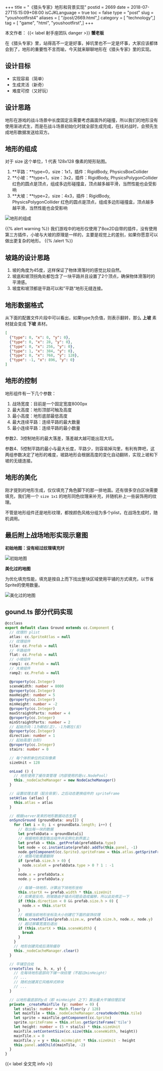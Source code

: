 +++
title = "《猎头专家》地形和背景实现"
postid = 2669
date = 2018-07-27T15:15:09+08:00
isCJKLanguage = true
toc = false
type = "post"
slug = "youshootfirst4"
aliases = [ "/post/2669.html",]
category = [ "technology",]
tag = [ "game", "html", "youshootfirst",]
+++


本文作者： {{< label 射手座团队 danger >}} **蟹老板**

在《猎头专家》里，站得高不一定是好事，掉坑里也不一定是坏事，大家应该都体会到了，地形的重要性不言而喻，今天就来聊聊地形在《猎头专家》里的实现。 <!--more-->

## 设计目标

- 实现容易（简单）
- 生成灵活（新奇）
- 难度可控（又好玩）

## 设计思路

地形在游戏的战斗场景中长度固定且需要考虑画面外的碰撞，所以我们的地形没有使用渐进式生，而是在战斗场景初始化时就全部生成完成，在线对战时，会预先生成地形数据发送给双方。

## 地形的组成

对于 size 这个单位，1 代表 128x128 像素的矩形贴图。

1. **平路：**type=0，size：1x1，插件：RigidBody, PhysicsBoxCollider
1. **小坡：**type=1，size：3x2，插件：RigidBody, PhysicsPolygonCollider 红色的圆点是顶点，组成多边形碰撞盒，顶点越多越平滑，当然性能也会受影响
1. **大坡：**type=2，size：4x3，插件：RigidBody, PhysicsPolygonCollider 红色的圆点是顶点，组成多边形碰撞盒，顶点越多越平滑，当然性能也会受影响

![地形的组成][map1]

{{% alert warning %}}
我们游戏中的地形仅使用了Box2D自带的插件，没有使用第三方插件，小坡与大坡的原理是一样的，主要是视觉上的差别，如果你愿意可以做出更复杂的地形。
{{% /alert %}}

## 坡路的设计思路

1. 坡的角度为45度，这样保证了物体滑落时的感觉比较自然。
1. 坡底和坡顶拐角处都包含了一块平路并且设置了2个顶点，确保物体滑落时的平滑感。
1. 坡度和坡顶都是平路可以和”平路“地形无缝连接。

## 地形数据格式

从下面的配置文件片段中可以看出，如果type为负值，则表示翻转，那么 **上坡** 素材就会变成 **下坡** 素材。

``` json
[
  {"type": 0, "x": 0, "y": 0},
  {"type": 0, "x": 28, "y": 0},
  {"type": 0, "x": 256, "y": 0},
  {"type": 1, "x": 384, "y": 0},
  {"type": 0, "x": 768, "y": 128},
  {"type": -1, "x": 896, "y": 0}
]
````

## 地形的控制

地形组件有一下几个参数：

1. 战场宽度：目前是一个固定宽度8000px
1. 最大高度：地形顶部可触及高度
1. 最小高度：地形底部最低高度
1. 最大连续平路：连续平路的最大数量
1. 最小连续平路：连续平路的最小数量

参数2、3控制地形的最大落差，落差越大越可能出现大坑。

参数4、5控制平路的最小与最大长度，平路少，则容易掉沟里，有利有弊吧，这两组参数决定了地形的难度，坡路地形会根据高度的变化自动翻转，实现上坡和下坡的无缝连接。

## 地形的美化

刚才提到的地形生成，仅仅填充了角色脚下的那一排地面。还有很多空白区块需要填充，我们用一个 `size 1x1` 的地形同色纹理来补充，并随机补上一些装饰用的纹理。

不管是地形组件还是地形纹理，都按颜色风格分组为多个plist，在战场生成时，随机调用。

## 最后附上战场地形实现示意图

**初始地图：没有经过纹理填充时**

![初始地图][map2]

**美化过的地图**

为优化填充性能，填充是按自上而下找出整块区域使用平铺的方式填充，以节省Sprite的使用数量。

![美化过的地图][map3]

## gound.ts 部分代码实现

``` typescript
@ccclass
export default class Ground extends cc.Component {
  // 纹理的 plist
  atlas: cc.SpriteAtlas = null
  // 纹理组件
  tile: cc.Prefab = null
  // 平路组件
  flat: cc.Prefab = null
  // 小坡组件
  ramp1: cc.Prefab = null
  // 大坡组件
  ramp2: cc.Prefab = null

  @property(cc.Integer)
  sceneWidth: number = 8000
  @property(cc.Integer)
  maxHeight: number = 5
  @property(cc.Integer)
  minHeight: number = -2
  @property(cc.Integer)
  maxStraightParts: number = 4
  @property(cc.Integer)
  minStraightParts: number = 2
  // 起始方向：1为朝右(正)，-1为朝左(反)
  @property(cc.Integer)
  direction: number = 1
  // 起始高度(台阶)
  @property(cc.Integer)
  stairs: number = 0

  // 每个体积单位的实际像素
  sizeUnit = 128

  onLoad () {
    // 地形使用了缓存类管理（内部使用的是cc.NodePool）
    this._nodeCacheManager = new NodeCacheManager()
  }

  // 设置纹理主题（配合背景），之后动态更换组件的 spriteFrame
  setAtlas (atlas) {
    this.atlas = atlas
  }

  // 根据server发来的地形数据动态生成
  onSyncGround (groundData: any[]) {
    for (let i = 0; i < groundData.length; i++) {
      // 取出每一块的数据
      let prefabData = groundData[i]
      // 根据地形类型取出组件并实例化到界面上
      let prefab = this._getPrefab(prefabData.type)
      let node = cc.instantiate(prefab).addTo(this.panel, -1)
      node.getComponent(cc.Sprite).spriteFrame = this.atlas.getSpriteFrame(prefabData.type)
      // 坡路可能需要翻转
      if (prefab.size.h > 0) {
        node.scaleX = prefabData.type > 0 ? 1 : -1
      }
      node.x = prefabData.x
      node.y = prefabData.y

      // 每铺一块地形，计算出下块地形坐标
      this.startX += prefab.width * this.sizeUnit
      // 如果是反向，则坡路由于锚点问题会造成偏移，所以此处修正一下
      if (this.direction < 0 && prefab.size.h > 0) {
        node.x = this.startX
      }
      // 根据当前地形坐标及大小创建它下面的装饰纹理
      this.createTiles(prefab.size.w, prefab.size.h, node.x, node.y)
      // 超过屏幕宽度后退出
      if (this.startX > this.sceneWidth) {
        break
      }
    }
    // 地形创建完成后清除缓存
    this._nodeCacheManager.clear()
  }

  // 平铺空白处
  createTiles (w, h, x, y) {
    // 在每块地形底部向下铺一块纹理（不超过minHeight）
    // ...
    // 随机创建其它风格样式砖块
    // ...
  }

  // 以地形最底部的y点（即 minHeight 之下）算出最大平铺纹理区域
  private _createMainTile (y: number = 0) {
    let stails: number = Math.floor(y / 128)
    let mainTile = this._nodeCacheManager.createNode(this.tile)
    let sprite = mainTile.getComponent(cc.Sprite)
    sprite.spriteFrame = this.atlas.getSpriteFrame('tile')
    let height: number = (5 + stails) * this.sizeUnit
    mainTile.setContentSize(cc.size(this.sceneWidth, height))
    mainTile.x = 0
    mainTile.y = y + this.minHeight * this.sizeUnit - height
    this.panel.addChild(mainTile, -2)
  }
}
```

{{< label 全文完 info >}}

[map1]: /uploads/2018/07/youshootfirst-map1.png
[map2]: /uploads/2018/07/youshootfirst-map2.jpg
[map3]: /uploads/2018/07/youshootfirst-map3.jpg